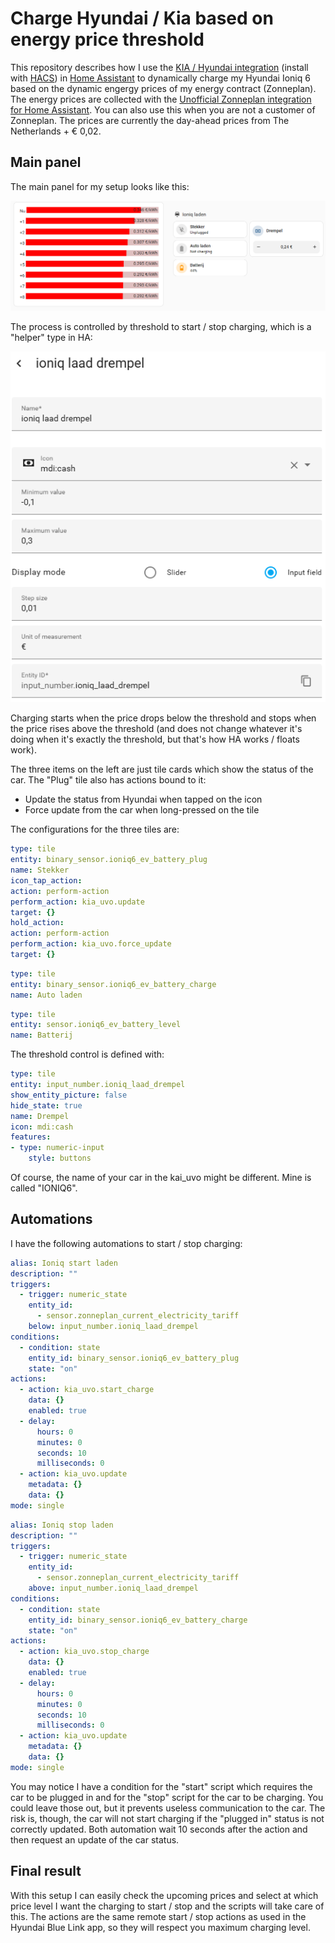 # Charge Hyundai / Kia based on energy price threshold

This repository describes how I use the [KIA / Hyundai integration](https://github.com/Hyundai-Kia-Connect/kia_uvo) (install with [HACS](https://www.home-assistant.io/blog/2024/08/21/hacs-the-best-way-to-share-community-made-projects/)) in [Home Assistant](https://www.home-assistant.io/) to dynamically charge my Hyundai Ioniq 6 based on the dynamic engergy prices of my energy contract (Zonneplan).
The energy prices are collected with the [Unofficial Zonneplan integration for Home Assistant](https://github.com/fsaris/home-assistant-zonneplan-one). You can also use this when you are not a customer of Zonneplan. The prices are currently the day-ahead prices from The Netherlands + € 0,02.

## Main panel

The main panel for my setup looks like this:

![Image with energy prices, charging status of the car and a settings control for the threshold](images/Panel.jpg.png)

The process is controlled by threshold to start / stop charging, which is a "helper" type in HA:

![Image which shows the configuration of the threshold helper](images/threshold.jpg.png)

Charging starts when the price drops below the threshold and stops when the price rises above the threshold (and does not change whatever it's doing when it's exactly the threshold, but that's how HA works / floats work).

The three items on the left are just tile cards which show the status of the car. The "Plug" tile also has actions bound to it:
- Update the status from Hyundai when tapped on the icon
- Force update from the car when long-pressed on the tile

The configurations for the three tiles are:

``` yaml
type: tile
entity: binary_sensor.ioniq6_ev_battery_plug
name: Stekker
icon_tap_action:
action: perform-action
perform_action: kia_uvo.update
target: {}
hold_action:
action: perform-action
perform_action: kia_uvo.force_update
target: {}
```

``` yaml
type: tile
entity: binary_sensor.ioniq6_ev_battery_charge
name: Auto laden
```

``` yaml
type: tile
entity: sensor.ioniq6_ev_battery_level
name: Batterij
```

The threshold control is defined with:

``` yaml
type: tile
entity: input_number.ioniq_laad_drempel
show_entity_picture: false
hide_state: true
name: Drempel
icon: mdi:cash
features:
- type: numeric-input
    style: buttons
```

Of course, the name of your car in the kai_uvo might be different. Mine is called "IONIQ6".

## Automations

I have the following automations to start / stop charging:

``` yaml
alias: Ioniq start laden
description: ""
triggers:
  - trigger: numeric_state
    entity_id:
      - sensor.zonneplan_current_electricity_tariff
    below: input_number.ioniq_laad_drempel
conditions:
  - condition: state
    entity_id: binary_sensor.ioniq6_ev_battery_plug
    state: "on"
actions:
  - action: kia_uvo.start_charge
    data: {}
    enabled: true
  - delay:
      hours: 0
      minutes: 0
      seconds: 10
      milliseconds: 0
  - action: kia_uvo.update
    metadata: {}
    data: {}
mode: single
```

``` yaml
alias: Ioniq stop laden
description: ""
triggers:
  - trigger: numeric_state
    entity_id:
      - sensor.zonneplan_current_electricity_tariff
    above: input_number.ioniq_laad_drempel
conditions:
  - condition: state
    entity_id: binary_sensor.ioniq6_ev_battery_charge
    state: "on"
actions:
  - action: kia_uvo.stop_charge
    data: {}
    enabled: true
  - delay:
      hours: 0
      minutes: 0
      seconds: 10
      milliseconds: 0
  - action: kia_uvo.update
    metadata: {}
    data: {}
mode: single
```

You may notice I have a condition for the "start" script which requires the car to be plugged in and for the "stop" script for the car to be charging. You could leave those out, but it prevents useless communication to the car. The risk is, though, the car will not start charging if the "plugged in" status is not correctly updated. Both automation wait 10 seconds after the action and then request an update of the car status.

## Final result

With this setup I can easily check the upcoming prices and select at which price level I want the charging to start / stop and the scripts will take care of this. The actions are the same remote start / stop actions as used in the Hyundai Blue Link app, so they will respect you maximum charging level.
